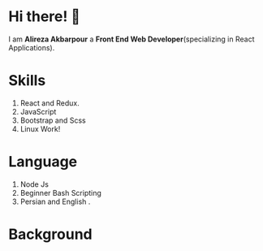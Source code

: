 # Hi there! :wave:	
I am **Alireza Akbarpour** a **Front End Web Developer**(specializing in React Applications).

# Skills
1. React and Redux.
2. JavaScript
3. Bootstrap and Scss
4. Linux Work!

# Language 
1. Node Js
2. Beginner Bash Scripting
3. Persian and English .

# Background



